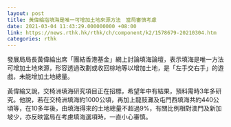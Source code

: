 ```yaml
---
layout: post
title: 黃偉綸指填海是唯一可增加土地來源方法　當局審慎考慮
date: 2021-03-04 11:43:29.000000000 +08:00
link: https://news.rthk.hk/rthk/ch/component/k2/1578679-20210304.htm
categories: rthk
---
```


發展局局長黃偉綸出席「團結香港基金」網上討論填海論壇，表示填海是唯一方法可增加土地來源，形容透過改劃或收回棕地等以增加土地，是「左手交右手」的遊戲，未能增加土地總量。

黃偉綸又說，交椅洲填海研究項目正在招標，希望年中有結果，預料需時3年多研究。他說，若在交椅洲填海約1000公頃，再加上龍鼓灘及屯門西填海共約440公頃等，在10多年後，由填海得來的土地總量不超過9%，有關比例相對澳門及新加坡少，亦反映當局在考慮填海選項時，一直小心審慎。
